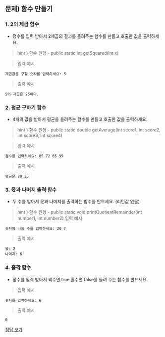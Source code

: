 ## 문제) 함수 만들기

### 1. 2의 제곱 함수 

* 정수를 입력 받아서 2제곱의 결과를 돌려주는 함수를 만들고 호출한 값을 출력하세요.  
> hint ) 함수 원형 - public static int getSquared(int x)

> 입력 예시
```
제곱값을 구할 숫자를 입력하세요: 5
```

> 출력 예시
```
5의 제곱은 25이다.
```


### 2. 평균 구하기 함수 
* 4개의 값을 받아서 평균을 돌려주는 함수를 만들고 호출한 값을 출력하세요.  
> hint ) 함수 원형 - public static double getAverage(int score1, int score2, int score3, int score4)

> 입력 예시
```
점수를 입력하세요: 85 72 65 99
```

> 출력 예시
```
평균은 80.25
```


### 3. 몫과 나머지 출력 함수
* 두 수를 받아서 몫과 나머지를 출력하는 함수를 만드세요. (리턴값 없음)  
> hint ) 함수 원형 - public static void printQuotientRemainder(int number1, int number2)
> 입력 예시
```
숫자와 나눌 수를 입력하세요: 20 7
```
> 출력 예시
```
몫: 2
나머지: 6
```

### 4. 홀짝 함수
* 정수를 입력 받아서 짝수면 true 홀수면 false를 돌려 주는 함수를 만드세요.  
  
> 입력 예시
```
숫자를 입력하세요: 6
```
> 출력 예시
```
0
```

[정답 보기](Quiz01.java)

